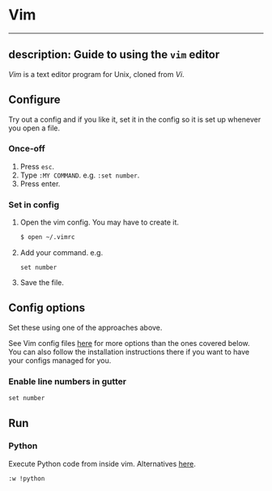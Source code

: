 # Vim
---
description: Guide to using the `vim` editor
---

_Vim_ is a text editor program for Unix, cloned from _Vi_.


## Configure

Try out a config and if you like it, set it in the config so it is set up whenever you open a file.

### Once-off

1. Press `esc`.
1. Type `:MY COMMAND`. e.g. `:set number`.
1. Press enter.

### Set in config

1. Open the vim config. You may have to create it.
    ```sh
    $ open ~/.vimrc
    ```
1. Add your command. e.g.
    ```
    set number
    ```
1. Save the file.

## Config options

Set these using one of the approaches above.

See Vim config files [here](https://github.com/amix/vimrc/tree/master/vimrcs) for more options than the ones covered below. You can also follow the installation instructions there if you want to have your configs managed for you.

### Enable line numbers in gutter

```
set number
```

## Run

### Python

Execute Python code from inside vim. Alternatives [here](https://stackoverflow.com/questions/18948491/running-python-code-in-vim).

```sh
:w !python
```
